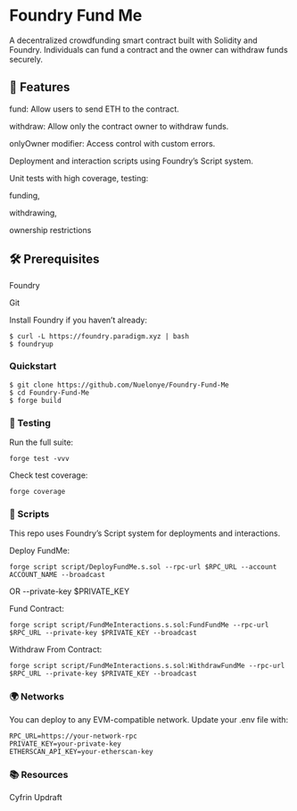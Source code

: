 # Foundry Fund Me

A decentralized crowdfunding smart contract built with Solidity and Foundry.
Individuals can fund a contract and the owner can withdraw funds securely.

## 🚀 Features

fund: Allow users to send ETH to the contract.

withdraw: Allow only the contract owner to withdraw funds.

onlyOwner modifier: Access control with custom errors.

Deployment and interaction scripts using Foundry’s Script system.

Unit tests with high coverage, testing:

funding,

withdrawing,

ownership restrictions

## 🛠️ Prerequisites

Foundry

Git

Install Foundry if you haven’t already:

```shell
$ curl -L https://foundry.paradigm.xyz | bash
$ foundryup
```

### Quickstart

```shell
$ git clone https://github.com/Nuelonye/Foundry-Fund-Me
$ cd Foundry-Fund-Me
$ forge build
```

### 🧪 Testing

Run the full suite:
```shell
forge test -vvv
```

Check test coverage:
```shell
forge coverage
```

### 📜 Scripts

This repo uses Foundry’s Script system for deployments and interactions.

Deploy FundMe:
```shell
forge script script/DeployFundMe.s.sol --rpc-url $RPC_URL --account ACCOUNT_NAME --broadcast
```
OR --private-key $PRIVATE_KEY

Fund Contract:
```shell
forge script script/FundMeInteractions.s.sol:FundFundMe --rpc-url $RPC_URL --private-key $PRIVATE_KEY --broadcast
```

Withdraw From Contract:
```shell
forge script script/FundMeInteractions.s.sol:WithdrawFundMe --rpc-url $RPC_URL --private-key $PRIVATE_KEY --broadcast
```

### 🌍 Networks

You can deploy to any EVM-compatible network.
Update your .env file with:
```shell
RPC_URL=https://your-network-rpc
PRIVATE_KEY=your-private-key
ETHERSCAN_API_KEY=your-etherscan-key
```

### 📚 Resources

Cyfrin Updraft



